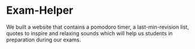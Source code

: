 # Exam-Helper
We built a website that contains a pomodoro timer, a last-min-revision list, quotes to inspire and relaxing sounds which will help us students in preparation during our exams.
